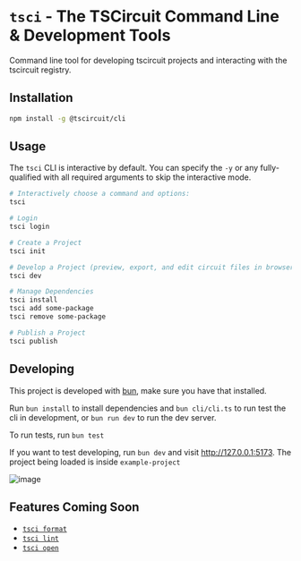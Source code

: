 # `tsci` - The TSCircuit Command Line & Development Tools

Command line tool for developing tscircuit projects and interacting with the
tscircuit registry.

## Installation

```bash
npm install -g @tscircuit/cli
```

## Usage

The `tsci` CLI is interactive by default. You can specify the `-y` or any fully-
qualified with all required arguments to skip the interactive mode.

```bash
# Interactively choose a command and options:
tsci

# Login
tsci login

# Create a Project
tsci init

# Develop a Project (preview, export, and edit circuit files in browser)
tsci dev

# Manage Dependencies
tsci install
tsci add some-package
tsci remove some-package

# Publish a Project
tsci publish
```

## Developing

This project is developed with [bun](https://bun.sh/), make sure you have
that installed.

Run `bun install` to install dependencies and `bun cli/cli.ts` to run test the cli in development, or `bun run dev` to run the dev server.

To run tests, run `bun test`

If you want to test developing, run `bun dev` and visit http://127.0.0.1:5173. The project being
loaded is inside `example-project`

![image](https://github.com/tscircuit/cli/assets/1910070/d6facd4d-0887-4871-8aa1-e525c519c50d)

## Features Coming Soon

- [`tsci format`](https://github.com/tscircuit/cli/issues/1)
- [`tsci lint`](https://github.com/tscircuit/cli/issues/2)
- [`tsci open`](https://github.com/tscircuit/cli/issues/4)
